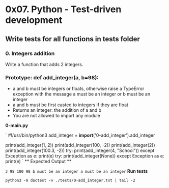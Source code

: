 # 0x07. Python - Test-driven development

## Write tests for all functions in tests folder

### 0. Integers addition

Write a function that adds 2 integers.

### Prototype: def add_integer(a, b=98):
- a and b must be integers or floats, otherwise raise a TypeError exception	with the message a must be an integer or b must be an integer
- a and b must be first casted to integers if they are float
- Returns an integer: the addition of a and b
- You are not allowed to import any module

**0-main.py**

`
#!/usr/bin/python3
add_integer = __import__('0-add_integer').add_integer

print(add_integer(1, 2))
print(add_integer(100, -2))
print(add_integer(2))
print(add_integer(100.3, -2))
try:
    print(add_integer(4, "School"))
except Exception as e:
    print(e)
try:
    print(add_integer(None))
except Exception as e:
    print(e)
`
** Expected Output **

`
3
98
100
98
b must be an integer
a must be an integer
`
**Run tests**
 
`python3 -m doctest -v ./tests/0-add_integer.txt | tail -2`